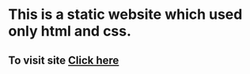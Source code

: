 # This is a static website which used only html and css.
## To visit site <a href="https://kapeitours.netlify.app" target="_blank">Click here</a>

